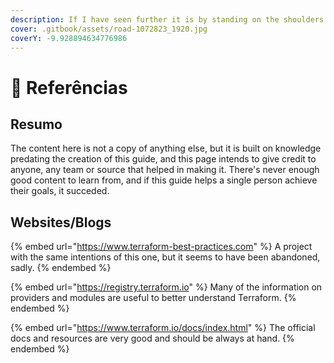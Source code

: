 ```yaml
---
description: If I have seen further it is by standing on the shoulders of Giants.
cover: .gitbook/assets/road-1072823_1920.jpg
coverY: -9.928894634776986
---
```


# 🤩 Referências

## Resumo

The content here is not a copy of anything else, but it is built on knowledge predating the creation of this guide, and this page intends to give credit to anyone, any team or source that helped in making it. There's never enough good content to learn from, and if this guide helps a single person achieve their goals, it succeded.

## Websites/Blogs

{% embed url="https://www.terraform-best-practices.com" %}
A project with the same intentions of this one, but it seems to have been abandoned, sadly.
{% endembed %}

{% embed url="https://registry.terraform.io" %}
Many of the information on providers and modules are useful to better understand Terraform.
{% endembed %}

{% embed url="https://www.terraform.io/docs/index.html" %}
The official docs and resources are very good and should be always at hand.
{% endembed %}
